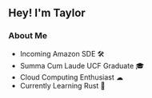 ## Hey! I'm Taylor

### About Me
- Incoming Amazon SDE 🛠 
- Summa Cum Laude UCF Graduate 🎓 
- Cloud Computing Enthusiast ☁
- Currently Learning Rust 🦀


<!--
**TBean18/TBean18** is a ✨ _special_ ✨ repository because its `README.md` (this file) appears on your GitHub profile.

Here are some ideas to get you started:

- 🔭 I’m currently working on ...
- 🌱 I’m currently learning ...
- 👯 I’m looking to collaborate on ...
- 🤔 I’m looking for help with ...
- 💬 Ask me about ...
- 📫 How to reach me: ...
- 😄 Pronouns: ...
- ⚡ Fun fact: ...
-->

